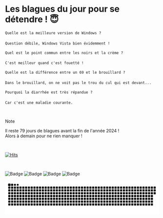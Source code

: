 
<h1>Les blagues du jour pour se détendre ! 😇</h1>

```diff
Quelle est la meilleure version de Windows ?

Question débile, Windows Vista bien évidemment !
```

```diff
Quel est le point commun entre les noirs et la crème ?

C'est meilleur quand c'est fouetté !
```

```diff
Quelle est la différence entre un 69 et le brouillard ?

Dans le brouillard, on ne voit pas le trou du cul qui est devant...
```

```diff
Pourquoi la diarrhée est très répandue ?

Car c'est une maladie courante.
```

<br/>

> [!NOTE]
> Il reste 79 jours de blagues avant la fin de l'année 2024 ! <br/>
> Alors à demain pour ne rien manquer !

<br/>


[![Hits](https://hits.seeyoufarm.com/api/count/incr/badge.svg?url=https%3A%2F%2Fgithub.com%2FClems02%2Fhit-counter&count_bg=%23003E80&title_bg=%235C9FE1&icon=powershell.svg&icon_color=%23FFFFFF&title=Visite&edge_flat=false)](https://hits.seeyoufarm.com)


<br/>


![Badge](https://img.shields.io/badge/Last%20updated%20on-white?style=for-the-badge&logo=clockify)   ![Badge](https://img.shields.io/badge/14/10-white?style=for-the-badge) ![Badge](https://img.shields.io/badge/at-white?style=for-the-badge) ![Badge](https://img.shields.io/badge/03:04-white?style=for-the-badge)


<p align="center">
 <img width="1000" src="assets/github-snake.svg" alt="snake"/>
</p>
